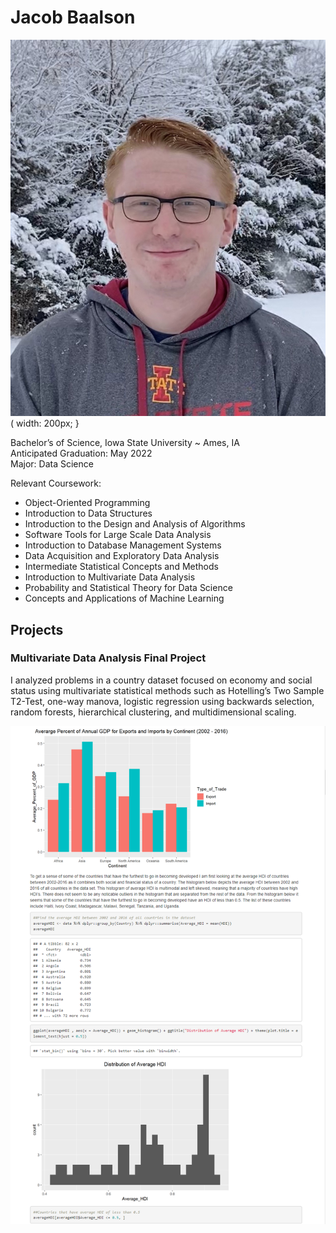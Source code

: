# Jacob Baalson

![](Profile%20Picture.JPG)( width: 200px; }


Bachelor’s of Science, Iowa State University ~ Ames, IA                            
Anticipated Graduation: May 2022  
Major: Data Science 

Relevant Coursework: 
* Object-Oriented Programming
* Introduction to Data Structures
* Introduction to the Design and Analysis of Algorithms 
* Software Tools for Large Scale Data Analysis
* Introduction to Database Management Systems
* Data Acquisition and Exploratory Data Analysis
* Intermediate Statistical Concepts and Methods
* Introduction to Multivariate Data Analysis
* Probability and Statistical Theory for Data Science
* Concepts and Applications of Machine Learning  



## Projects

### Multivariate Data Analysis Final Project

I analyzed problems in a country dataset focused on economy and social status using multivariate statistical methods such as Hotelling’s Two Sample T2-Test, one-way manova, logistic regression using backwards selection, random forests, hierarchical clustering, and multidimensional scaling.

![](Project%20Picture.PNG)



